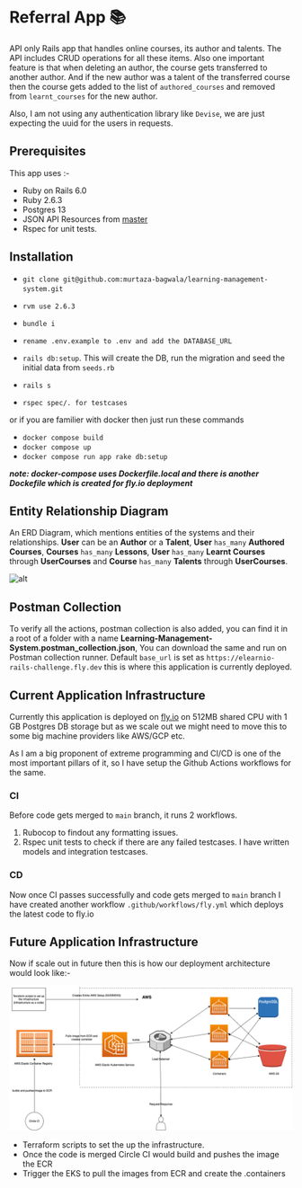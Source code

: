 # Referral App :books:

API only Rails app that
handles online courses, its author and talents. The API includes CRUD operations
for all these items. Also one important
feature is that when deleting an author, the course gets transferred to
another author. And if the new author was a talent of the transferred course then the course gets added to the list of `authored_courses` and removed from `learnt_courses` for the new author.

Also, I am not using any authentication library like `Devise`, we are just expecting the uuid for the users in requests.

## Prerequisites

This app uses :- 

- Ruby on Rails 6.0 
- Ruby 2.6.3 
- Postgres 13
- JSON API Resources from [master](https://github.com/cerebris/jsonapi-resources)
- Rspec for unit tests.

## Installation

- `git clone git@github.com:murtaza-bagwala/learning-management-system.git`

- `rvm use 2.6.3`

- `bundle i`

- `rename .env.example to .env and add the DATABASE_URL`

- `rails db:setup`. This will create the DB, run the migration and seed the initial data from `seeds.rb`

- `rails s`

- `rspec spec/. for testcases`

or if you are familier with docker then just run these commands

- `docker compose build`
- `docker compose up`
- `docker compose run app rake db:setup`

***note: docker-compose uses Dockerfile.local and there is another Dockefile which is created for fly.io deployment***

## Entity Relationship Diagram

An ERD Diagram, which mentions entities of the systems and their relationships. **User** can be an **Author** or a **Talent**, **User** `has_many` **Authored Courses**, **Courses** `has_many` **Lessons**, **User** `has_many` **Learnt Courses** through **UserCourses** and **Course** `has_many` **Talents** through **UserCourses**.

![alt](erd.png)

## Postman Collection

To verify all the actions, postman collection is also added, you can find it in a root of a folder with a name **Learning-Management-System.postman_collection.json**, You can download the same and run on Postman collection runner. Default `base_url` is set as `https://elearnio-rails-challenge.fly.dev` this is where this application is currently deployed.


## Current Application Infrastructure

Currently this application is deployed on [fly.io](https://www.fly.io) on 512MB shared CPU with 1 GB Postgres DB storage but as we scale out we might need to move this to some big machine providers like AWS/GCP etc.

As I am a big proponent of extreme programming and CI/CD is one of the most important pillars of it, so I have setup the Github Actions workflows for the same.

### CI

Before code gets merged to `main` branch, it runs 2 workflows.

1) Rubocop to findout any formatting issues.
2) Rspec unit tests to check if there are any failed testcases. I have written models and integration testcases. 

### CD

Now once CI passes successfully and code gets merged to `main` branch I have created another workflow `.github/workflows/fly.yml`  which deploys the latest code to fly.io 

## Future Application Infrastructure

Now if scale out in future then this is how our deployment architecture would look like:- 

![alt](future-infrastructure.png)

- Terraform scripts to set the up the infrastructure.
- Once the code is merged Circle CI would build and pushes the image the ECR
- Trigger the EKS to pull the images from ECR and create the .containers